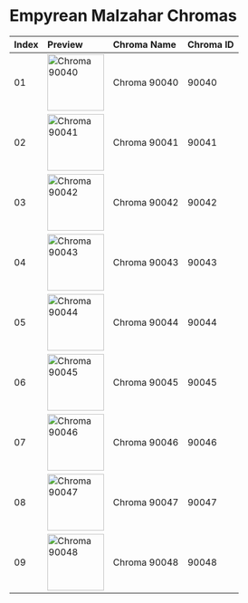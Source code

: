 # Empyrean Malzahar Chromas

| Index | Preview | Chroma Name | Chroma ID |
|:---|:---|:---|:---|
| 01 | <img src='https://raw.communitydragon.org/latest/plugins/rcp-be-lol-game-data/global/default/v1/champion-chroma-images/90/90040.png' alt='Chroma 90040' width='100'> | Chroma 90040 | 90040 |
| 02 | <img src='https://raw.communitydragon.org/latest/plugins/rcp-be-lol-game-data/global/default/v1/champion-chroma-images/90/90041.png' alt='Chroma 90041' width='100'> | Chroma 90041 | 90041 |
| 03 | <img src='https://raw.communitydragon.org/latest/plugins/rcp-be-lol-game-data/global/default/v1/champion-chroma-images/90/90042.png' alt='Chroma 90042' width='100'> | Chroma 90042 | 90042 |
| 04 | <img src='https://raw.communitydragon.org/latest/plugins/rcp-be-lol-game-data/global/default/v1/champion-chroma-images/90/90043.png' alt='Chroma 90043' width='100'> | Chroma 90043 | 90043 |
| 05 | <img src='https://raw.communitydragon.org/latest/plugins/rcp-be-lol-game-data/global/default/v1/champion-chroma-images/90/90044.png' alt='Chroma 90044' width='100'> | Chroma 90044 | 90044 |
| 06 | <img src='https://raw.communitydragon.org/latest/plugins/rcp-be-lol-game-data/global/default/v1/champion-chroma-images/90/90045.png' alt='Chroma 90045' width='100'> | Chroma 90045 | 90045 |
| 07 | <img src='https://raw.communitydragon.org/latest/plugins/rcp-be-lol-game-data/global/default/v1/champion-chroma-images/90/90046.png' alt='Chroma 90046' width='100'> | Chroma 90046 | 90046 |
| 08 | <img src='https://raw.communitydragon.org/latest/plugins/rcp-be-lol-game-data/global/default/v1/champion-chroma-images/90/90047.png' alt='Chroma 90047' width='100'> | Chroma 90047 | 90047 |
| 09 | <img src='https://raw.communitydragon.org/latest/plugins/rcp-be-lol-game-data/global/default/v1/champion-chroma-images/90/90048.png' alt='Chroma 90048' width='100'> | Chroma 90048 | 90048 |
